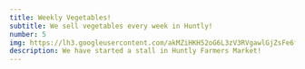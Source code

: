 ```yaml
---
title: Weekly Vegetables!
subtitle: We sell vegetables every week in Huntly!
number: 5
img: https://lh3.googleusercontent.com/akMZiHKH52oG6L3zV3RVgawlGjZsFe6fht4mfrEadW1I-8q3ITYi1TQ5BUo9OgbZ82_tYAWx1w4b4rdiwjnLMRL9B9ZICB4d-8uBSwpNg85vYxUoCQdHjr_xQsi5bgaw5r83lCzPPUg=w2400
description: We have started a stall in Huntly Farmers Market!
---
```

